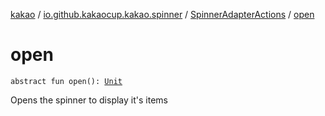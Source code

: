 [kakao](../../index.md) / [io.github.kakaocup.kakao.spinner](../index.md) / [SpinnerAdapterActions](index.md) / [open](./open.md)

# open

`abstract fun open(): `[`Unit`](https://kotlinlang.org/api/latest/jvm/stdlib/kotlin/-unit/index.html)

Opens the spinner to display it's items

